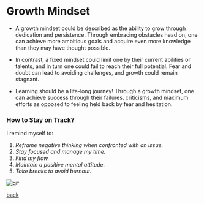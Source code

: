 # Growth Mindset #
- A growth mindset could be described as the ability to grow through dedication and persistence. Through embracing obstacles head on, one can achieve more ambitious goals and acquire even more knowledge than they may have thought possible.

- In contrast, a fixed mindset could limit one by their current abilities or talents, and in turn one could fail to reach their full potential. Fear and doubt can lead to avoiding challenges, and growth could remain stagnant.

- Learning should be a life-long journey! Through a growth mindset, one can achieve success through their failures, criticisms, and maximum efforts as opposed to feeling held back by fear and hesitation.

### **How to Stay on Track?** ###
I remind myself to:
1. *Reframe negative thinking when confronted with an issue.*
2. *Stay focused and manage my time.*
3. *Find my flow.*
4. *Maintain a positive mental attitude.*
5. *Take breaks to avoid burnout.*

![gif](https://i.imgur.com/ZBZiiX8.gif)

[back](README.md)
